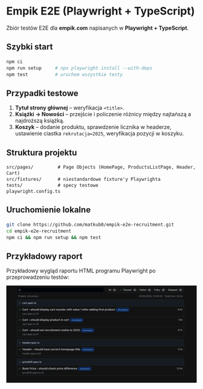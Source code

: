 # Empik E2E (Playwright + TypeScript)

Zbiór testów E2E dla **empik.com** napisanych w **Playwright + TypeScript**.

## Szybki start

```bash
npm ci
npm run setup     # npx playwright install --with-deps
npm test          # uruchom wszystkie testy
```

## Przypadki testowe

1. **Tytuł strony głównej** – weryfikacja `<title>`.
2. **Książki → Nowości** – przejście i policzenie różnicy między najtańszą a najdroższą książką.
3. **Koszyk** – dodanie produktu, sprawdzenie licznika w headerze, ustawienie ciastka `rekrutacja=2025`, weryfikacja pozycji w koszyku.

## Struktura projektu

```
src/pages/         # Page Objects (HomePage, ProductsListPage, Header, Cart)
src/fixtures/      # niestandardowe fixture'y Playwrighta
tests/             # specy testowe
playwright.config.ts
```

## Uruchomienie lokalne

```bash
git clone https://github.com/matkub0/empik-e2e-recruitment.git
cd empik-e2e-recruitment
npm ci && npm run setup && npm test
```

## Przykładowy raport

Przykładowy wygląd raportu HTML programu Playwright po przeprowadzeniu testów:

![Playwright report example](./reportExample.png)
